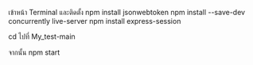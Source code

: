 เข้าหน้า Terminal และติดตั้ง
npm install jsonwebtoken
npm install --save-dev concurrently live-server 
npm install express-session   

cd ไปที่ My_test-main

จากนั้น 
npm start

